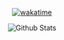 <div align='center'>

  [![wakatime](https://wakatime.com/badge/user/f33a7358-0d14-4a5b-a2ef-6d9441ec1f2d.svg)](https://wakatime.com/@f33a7358-0d14-4a5b-a2ef-6d9441ec1f2d)

  <!-- ![Top Langs](https://github-readme-stats.vercel.app/api/top-langs/?username=wwangwe&layout=compact&theme=github_dark) -->

  ![Github Stats](https://github-readme-stats.vercel.app/api?username=wwangwe&show_icons=true&theme=github_dark)
  
</div>
